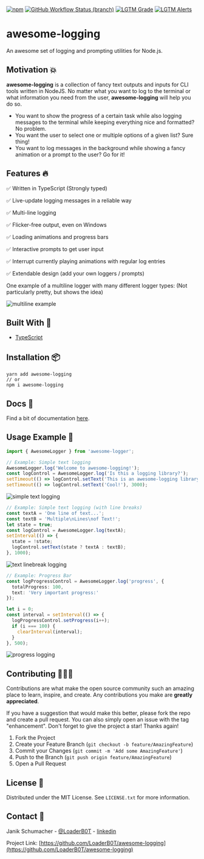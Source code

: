 [![npm](https://img.shields.io/npm/v/awesome-logging?color=%2300d26a&style=for-the-badge)](https://www.npmjs.com/package/awesome-logging)
[![GitHub Workflow Status (branch)](https://img.shields.io/github/workflow/status/loaderb0t/awesome-logging/awesome-logging-CI/main?style=for-the-badge)](https://github.com/LoaderB0T/awesome-logging/actions/workflows/build.yml)
[![LGTM Grade](https://img.shields.io/lgtm/grade/javascript/github/LoaderB0T/awesome-logging?label=Code%20Quality&style=for-the-badge)](https://lgtm.com/projects/g/LoaderB0T/awesome-logging/?mode=list)
[![LGTM Alerts](https://img.shields.io/lgtm/alerts/github/LoaderB0T/awesome-logging?style=for-the-badge)](https://lgtm.com/projects/g/LoaderB0T/awesome-logging/?mode=list)

# awesome-logging

An awesome set of logging and prompting utilities for Node.js.

## Motivation 💥

**awesome-logging** is a collection of fancy text outputs and inputs for CLI tools written in NodeJS.
No matter what you want to log to the terminal or what information you need from the user, **awesome-logging** will help you do so.

- You want to show the progress of a certain task while also logging messages to the terminal while keeping everything nice and formatted? No problem.
- You want the user to select one or multiple options of a given list? Sure thing!
- You want to log messages in the background while showing a fancy animation or a prompt to the user? Go for it!

## Features 🔥

✅ Written in TypeScript (Strongly typed)

✅ Live-update logging messages in a reliable way

✅ Multi-line logging

✅ Flicker-free output, even on Windows

✅ Loading animations and progress bars

✅ Interactive prompts to get user input

✅ Interrupt currently playing animations with regular log entries

✅ Extendable design (add your own loggers / prompts)

One example of a multiline logger with many different logger types: (Not particularly pretty, but shows the idea)

![multiline example](https://user-images.githubusercontent.com/37637338/124401662-e6793480-dd2a-11eb-9a8d-c09328b19259.gif)

## Built With 🔧

- [TypeScript](https://www.typescriptlang.org/)

## Installation 📦

```console
yarn add awesome-logging
// or
npm i awesome-logging
```

## Docs 📃

Find a bit of documentation [here](https://github.com/LoaderB0T/awesome-logging/blob/main/DOCS.md).

## Usage Example 🚀

```typescript
import { AwesomeLogger } from 'awesome-logger';
```

```typescript
// Example: Simple text logging
AwesomeLogger.log('Welcome to awesome-logging!');
const logControl = AwesomeLogger.log('Is this a logging library?');
setTimeout(() => logControl.setText('This is an awesome-logging library!'), 1500);
setTimeout(() => logControl.setText('Cool!'), 3000);
```

![simple text logging](https://user-images.githubusercontent.com/37637338/124401295-e8da8f00-dd28-11eb-8b46-4efbfba30008.gif)

```typescript
// Example: Simple text logging (with line breaks)
const textA = 'One line of text...';
const textB = 'Multiple\nLines\nof Text!';
let state = true;
const logControl = AwesomeLogger.log(textA);
setInterval(() => {
  state = !state;
  logControl.setText(state ? textA : textB);
}, 1000);
```

![text linebreak logging](https://user-images.githubusercontent.com/37637338/124401381-78803d80-dd29-11eb-8407-f3c462a455fc.gif)

```typescript
// Example: Progress Bar
const logProgressControl = AwesomeLogger.log('progress', {
  totalProgress: 100,
  text: 'Very important progress:'
});

let i = 0;
const interval = setInterval(() => {
  logProgressControl.setProgress(i++);
  if (i === 100) {
    clearInterval(interval);
  }
}, 500);
```

![progress logging](https://user-images.githubusercontent.com/37637338/124401404-a9607280-dd29-11eb-9956-8378f54ffe0f.gif)

## Contributing 🧑🏻‍💻

Contributions are what make the open source community such an amazing place to learn, inspire, and create. Any contributions you make are **greatly appreciated**.

If you have a suggestion that would make this better, please fork the repo and create a pull request. You can also simply open an issue with the tag "enhancement".
Don't forget to give the project a star! Thanks again!

1. Fork the Project
2. Create your Feature Branch (`git checkout -b feature/AmazingFeature`)
3. Commit your Changes (`git commit -m 'Add some AmazingFeature'`)
4. Push to the Branch (`git push origin feature/AmazingFeature`)
5. Open a Pull Request

## License 🔑

Distributed under the MIT License. See `LICENSE.txt` for more information.

## Contact 📧

Janik Schumacher - [@LoaderB0T](https://twitter.com/LoaderB0T) - [linkedin](https://www.linkedin.com/in/janikschumacher/)

Project Link: [https://github.com/LoaderB0T/awesome-logging](https://github.com/LoaderB0T/awesome-logging)
